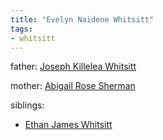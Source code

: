 ```yaml
---
title: "Evelyn Naidene Whitsitt"
tags:
- whitsitt
---
```


father: [Joseph Killelea Whitsitt](Joseph%20Killelea%20Whitsitt.md)

mother: [Abigail Rose Sherman](Abigail%20Rose%20Sherman.md)

siblings:
- [Ethan James Whitsitt](Ethan%20James%20Whitsitt.md)
